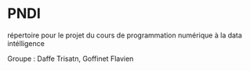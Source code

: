 # PNDI
répertoire pour le projet du cours de programmation numérique à la data intélligence

Groupe : Daffe Trisatn, Goffinet Flavien
